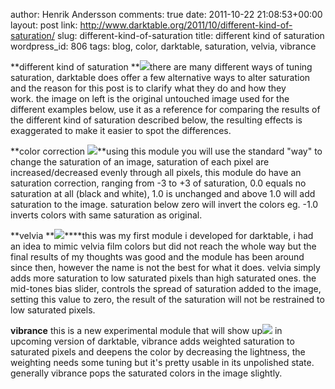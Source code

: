 author: Henrik Andersson
comments: true
date: 2011-10-22 21:08:53+00:00
layout: post
link: http://www.darktable.org/2011/10/different-kind-of-saturation/
slug: different-kind-of-saturation
title: different kind of saturation
wordpress_id: 806
tags: blog, color, darktable, saturation, velvia, vibrance

**different kind of saturation
**[![](http://www.darktable.org/wp-content/uploads/2011/10/93820110921_0059-188x188.jpg)](https://www.darktable.org/wp-content/uploads/2011/10/93820110921_0059.jpg)there are many different ways of tuning saturation, darktable does offer a few alternative ways to alter saturation and the reason for this post is to clarify what they do and how they work. the image on left is the original untouched image used for the different examples below, use it as a reference for comparing the results of the different kind of saturation described below, the resulting effects is exaggerated to make it easier to spot the differences.





**color correction
[![](http://www.darktable.org/wp-content/uploads/2011/10/93620110921_0059-188x188.jpg)](https://www.darktable.org/wp-content/uploads/2011/10/93620110921_0059.jpg)**using this module you will use the standard "way" to change the saturation of an image, saturation of each pixel are increased/decreased evenly through all pixels, this module do have an saturation correction, ranging from -3 to +3 of saturation, 0.0 equals no saturation at all (black and white), 1.0 is unchanged and above 1.0 will add saturation to the image. saturation below zero will invert the colors eg. -1.0 inverts colors with same saturation as original.





**velvia
**[![](http://www.darktable.org/wp-content/uploads/2011/10/93720110921_0059-188x188.jpg)](https://www.darktable.org/wp-content/uploads/2011/10/93720110921_0059.jpg)****this was my first module i developed for darktable, i had an idea to mimic velvia film colors but did not reach the whole way but the final results of my thoughts was good and the module has been around since then, however the name is not the best for what it does. velvia simply adds more saturation to low saturated pixels than high saturated ones. the mid-tones bias slider, controls the spread of saturation added to the image, setting this value to zero, the result of the saturation will not be restrained to low saturated pixels.





**vibrance**
this is a new experimental module that will show up[![](http://www.darktable.org/wp-content/uploads/2011/10/6320110921_0059-188x188.jpg)](https://www.darktable.org/wp-content/uploads/2011/10/6320110921_0059.jpg) in upcoming version of darktable, vibrance adds weighted saturation to saturated pixels and deepens the color by decreasing the lightness, the weighting needs some tuning but it's pretty usable in its unpolished state. generally vibrance pops the saturated colors in the image slightly.





